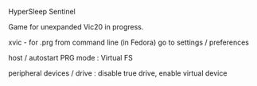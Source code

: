 HyperSleep Sentinel

Game for unexpanded Vic20 in progress.

xvic - for .prg from command line (in Fedora) go to settings / preferences

  host / autostart PRG mode  : Virtual FS

  peripheral devices / drive : disable true drive, enable virtual device
 
